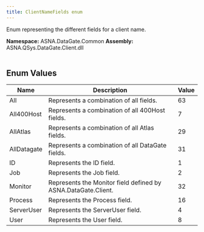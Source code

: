 ```yaml
---
title: ClientNameFields enum
---
```


Enum representing the different fields for a client name.

**Namespace:** ASNA.DataGate.Common
**Assembly:** ASNA.QSys.DataGate.Client.dll
<br>
<br>

## Enum Values

| Name | Description | Value
| --- | --- | --- 
| All | Represents a combination of all fields. | 63 |
| All400Host | Represents a combination of all 400Host fields. | 7 |
| AllAtlas | Represents a combination of all Atlas fields. | 29 |
| AllDatagate | Represents a combination of all DataGate fields. | 31 |
| ID | Represents the ID field. | 1 |
| Job | Represents the Job field. | 2 |
| Monitor | Represents the Monitor field defined by ASNA.DataGate.Client. | 32 |
| Process | Represents the Process field. | 16 |
| ServerUser | Represents the ServerUser field. | 4 |
| User | Represents the User field. | 8 |
